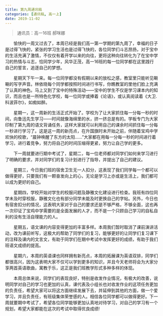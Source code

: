 ```yaml
---
title: 第九周通讯稿
categories: [通讯稿, 高一上]
date: 2019-11-02
---
```


> 通讯员：高一16班 郝咪娜

　　愉快的一周又过去了，本周已经是我们高一第一学期的第九周了，幸福的日子是过得飞快的，紧张的学习生活也是过得飞快的，各位同学们斗志昂扬，对于宝中的生活充满了激情，不仅仅有着开学以来的向往，更将这种向往转化为了在宝中学习的热情与斗志，恰同学少年，风华正茂，高一16班的每一位同学都在这里践行自己的誓言，追逐自己的梦想。

　　星期天下午一来。每一位同学都没有假期以来的放松之感，教室里只能听见唰唰的写字声音。林依晓每个同学都按照时间进行书写，你瞧教室的里他们脸上充满了认真的神色。马上又到了宝中的特殊活动――宝中的学生不仅是学习课本内的知识，而且也是一所特色化学校，每一位同学或捧着《论语》，或认真阅读着《大卫.科波菲尔》，如痴如醉。

　　星期一，这一周新的生活正式开始了。学校为了让大家抓住每一分每一秒的时间，向鲁迅先生学习――时间就像海绵里的水，挤一挤总是有的。学板专门为大家印制了第九周的语文背诵任务，这样大家就可以利用自己的课余时间抓住每一分每一秒进行学习了。这是这一周的新亮点，在升国旗时未开始之前，伴随着宝鸡中学欢快的校歌，“晨钟唤醒了东方的太阳……”大家都在用每一分每一秒的时间进行着学习，进行着竞争，努力将自己的时间压缩得更紧，努力让自己学的更多。

　　下一周就要进行期中考试了，星期二，每一位老师都对同学们如何来学习进行了明确的要求，并对同学们的复习计划进行了指导，并提出了自己的建议。

　　星期三，今日我们班的宿舍卫生无一人扣分，这表现了我们同学每一个都可以做得更好，只要我们有一颗奋发向上的心，无论是学习上亦或是生活上，我们都可以成为更好的自己。

　　星期四，学校开始对学生的校服问题及静雅文化建设进行检查。我班有四位同学未及时穿校服，静雅文化也有部分同学未能及时更换自己的字帖。另外，今日也有宿舍扣分的情况，这表明大家对于自己的要求还是不够严格，不够全面，这也再一次印证了宝鸡中学需要的是全面发展的人才，而不是一个只顾自己学习的自私自利的没有生活自理能力的人。

　　星期五，语文课的内容变得更加的丰富多样。本周我们暂时取消了课前演讲活动，改为课前听写，这极大的帮助了同学们的复习，能够更好的让同学们复习课下的注释及课内的文言文，有助于同学们在期中考试中发挥更好的成绩，有助于我们班语文成绩的提高。

　　星期六，本周的英语课也同样拥有新亮点，本周的拓展课为英语双排，同学们都很高兴，因为这表明大家不仅可以学到更多的知识，并且今天老师将会为大家分享两首英语歌曲，寓教于乐，这正是我们班教学形式多种多样的体现。

　　本周总体来说，同学们的表现良好，特别是收发作业情况，有极大的改善，说明同学对自己的学习也更加的认真，课代表及小组长也对收发作业的这项任务更加的负责任，希望大家可以将这方面继续发展下去，并延伸到其他的方面，做一个爱学习，并且负责任，有班级集体荣誉感的人。相信各位同学都可以做得更好。下一周就要期中考试了，希望各位同学能够更加认真地对待学习，对自己的学习有一个规划，希望大家都能在这次的考试中取得优良成绩!
